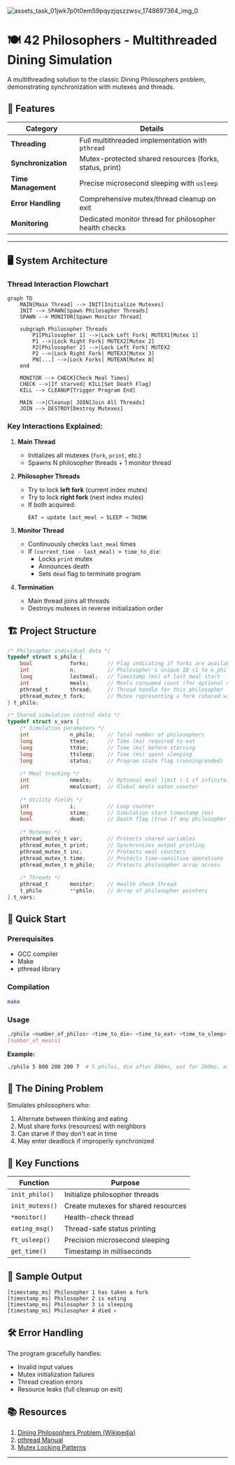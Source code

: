 
![assets_task_01jwk7p0t0em59pqyzjqszzwsv_1748697364_img_0](https://github.com/user-attachments/assets/cfe4bf6a-c73d-43ba-96e9-0ea8ae5268d5)

# 🍽️ 42 Philosophers - Multithreaded Dining Simulation

A multithreading solution to the classic Dining Philosophers problem, demonstrating synchronization with mutexes and threads.

## 🌟 Features

| **Category**       | **Details**                                                                 |
|--------------------|-----------------------------------------------------------------------------|
| **Threading**      | Full multithreaded implementation with `pthread`                            |
| **Synchronization**| Mutex-protected shared resources (forks, status, print)                    |
| **Time Management**| Precise microsecond sleeping with `usleep`                                  |
| **Error Handling** | Comprehensive mutex/thread cleanup on exit                                  |
| **Monitoring**     | Dedicated monitor thread for philosopher health checks                      |

---

## 🖥️ System Architecture

### Thread Interaction Flowchart

```mermaid
graph TD
    MAIN[Main Thread] --> INIT[Initialize Mutexes]
    INIT --> SPAWN[Spawn Philosopher Threads]
    SPAWN --> MONITOR[Spawn Monitor Thread]
    
    subgraph Philosopher Threads
        P1[Philosopher 1] -->|Lock Left Fork| MUTEX1[Mutex 1]
        P1 -->|Lock Right Fork| MUTEX2[Mutex 2]
        P2[Philosopher 2] -->|Lock Left Fork| MUTEX2
        P2 -->|Lock Right Fork| MUTEX3[Mutex 3]
        PN[...] -->|Lock Forks| MUTEXN[Mutex N]
    end
    
    MONITOR --> CHECK[Check Meal Times]
    CHECK -->|If starved| KILL[Set Death Flag]
    KILL --> CLEANUP[Trigger Program End]
    
    MAIN -->|Cleanup| JOIN[Join All Threads]
    JOIN --> DESTROY[Destroy Mutexes]
```

### Key Interactions Explained:
1. **Main Thread**  
   - Initializes all mutexes (`fork`, `print`, etc.)
   - Spawns N philosopher threads + 1 monitor thread

2. **Philosopher Threads**  
   - Try to lock **left fork** (current index mutex)
   - Try to lock **right fork** (next index mutex)
   - If both acquired:  
     ```
     EAT → update last_meal → SLEEP → THINK
     ```

3. **Monitor Thread**  
   - Continuously checks `last_meal` times
   - If `(current_time - last_meal) > time_to_die`:  
     - Locks `print` mutex
     - Announces death
     - Sets `dead` flag to terminate program

4. **Termination**  
   - Main thread joins all threads
   - Destroys mutexes in reverse initialization order


## 🏗️ Project Structure

```c
/* Philosopher individual data */
typedef struct s_philo {
    bool            forks;      // Flag indicating if forks are available
    int             n;          // Philosopher's unique ID (1 to n_philo)
    long            lastmeal;   // Timestamp (ms) of last meal start
    int             meals;      // Meals consumed count (for optional meal limit)
    pthread_t       thread;     // Thread handle for this philosopher
    pthread_mutex_t fork;       // Mutex representing a fork (shared with neighbor)
} t_philo;

/* Shared simulation control data */
typedef struct s_vars {
    /* Simulation parameters */
    int             n_philo;    // Total number of philosophers
    long            tteat;      // Time (ms) required to eat
    long            ttdie;      // Time (ms) before starving
    long            ttsleep;    // Time (ms) spent sleeping
    long            status;     // Program state flag (running/ended)
    
    /* Meal tracking */
    int             nmeals;     // Optional meal limit (-1 if infinite)
    int             mealcount;  // Global meals eaten counter
    
    /* Utility fields */
    int             i;          // Loop counter
    long            stime;      // Simulation start timestamp (ms)
    bool            dead;       // Death flag (true if any philosopher died)
    
    /* Mutexes */
    pthread_mutex_t var;        // Protects shared variables
    pthread_mutex_t print;      // Synchronizes output printing
    pthread_mutex_t inc;        // Protects meal counters
    pthread_mutex_t time;       // Protects time-sensitive operations
    pthread_mutex_t m_philo;    // Protects philosopher array access
    
    /* Threads */
    pthread_t       monitor;    // Health check thread
    t_philo         **philo;    // Array of philosopher pointers
} t_vars;
```

## 🚀 Quick Start

### Prerequisites
- GCC compiler
- Make
- pthread library

### Compilation
```bash
make
```

### Usage
```bash
./philo <number_of_philos> <time_to_die> <time_to_eat> <time_to_sleep> \
[number_of_meals]
```

**Example:**
```bash
./philo 5 800 200 200 7  # 5 philos, die after 800ms, eat for 200ms, etc.
```

## 🧠 The Dining Problem

Simulates philosophers who:
1. Alternate between thinking and eating
2. Must share forks (resources) with neighbors
3. Can starve if they don't eat in time
4. May enter deadlock if improperly synchronized

## 🔧 Key Functions

| **Function**         | **Purpose**                                  |
|----------------------|---------------------------------------------|
| `init_philo()`       | Initialize philosopher threads               |
| `init_mutexs()`      | Create mutexes for shared resources         |
| `*monitor()`         | Health-check thread                         |
| `eating_msg()`       | Thread-safe status printing                 |
| `ft_usleep()`        | Precision microsecond sleeping              |
| `get_time()`         | Timestamp in milliseconds                   |

## 🎨 Sample Output

```
[timestamp_ms] Philosopher 1 has taken a fork
[timestamp_ms] Philosopher 2 is eating
[timestamp_ms] Philosopher 3 is sleeping
[timestamp_ms] Philosopher 4 died 💀
```

## 🛠️ Error Handling

The program gracefully handles:
- Invalid input values
- Mutex initialization failures
- Thread creation errors
- Resource leaks (full cleanup on exit)

## 📚 Resources

1. [Dining Philosophers Problem (Wikipedia)](https://en.wikipedia.org/wiki/Dining_philosophers_problem)
2. [pthread Manual](https://man7.org/linux/man-pages/man7/pthreads.7.html)
3. [Mutex Locking Patterns](https://riptutorial.com/c/example/31615/introduction-to-mutexes)

---
